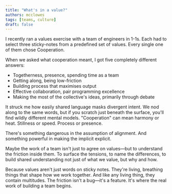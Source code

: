 ```yaml
---
title: "What's in a value?"
authors: mcclowes
tags: [teams, culture]
draft: false
---
```


I recently ran a values exercise with a team of engineers in 1-1s. Each had to select three sticky-notes from a predefined set of values. Every single one of them chose Cooperation.

When we asked what cooperation meant, I got five completely different answers:

<!--truncate-->

- Togetherness, presence, spending time as a team
- Getting along, being low-friction
- Building process that maximises output
- Effective collaboration, pair programming excellence
- Making the most of the collective's ideas, primarily through debate

It struck me how easily shared language masks divergent intent. We nod along to the same words, but if you scratch just beneath the surface, you'll find wildly different mental models. "Cooperation" can mean harmony or heat. Stillness or speed. Process or presence.

There's something dangerous in the assumption of alignment. And something powerful in making the implicit explicit.

Maybe the work of a team isn't just to agree on values—but to understand the friction inside them. To surface the tensions, to name the differences, to build shared understanding not just of what we value, but why and how.

Because values aren't just words on sticky notes. They're living, breathing things that shape how we work together. And like any living thing, they contain multitudes. The friction isn't a bug—it's a feature. It's where the real work of building a team begins. 